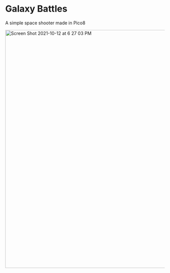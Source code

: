# Galaxy Battles
 A simple space shooter made in Pico8

<img width="752" alt="Screen Shot 2021-10-12 at 6 27 03 PM" src="https://user-images.githubusercontent.com/29133471/137042301-a174d6ee-85e9-4017-b5bd-efe28d475036.png">

